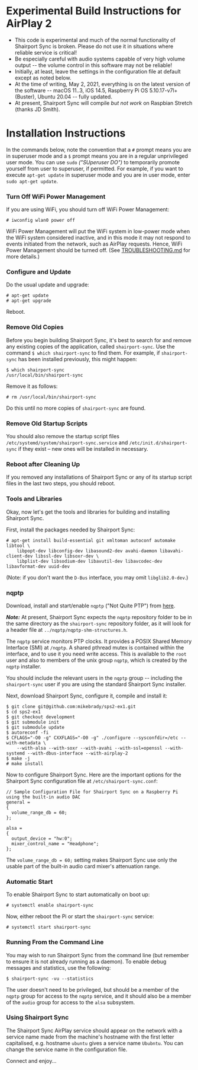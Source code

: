 Experimental Build Instructions for AirPlay 2
==
* This code is experimental and much of the normal functionality of Shairport Sync is broken. Please do not use it in situations where reliable service is critical!
* Be especially careful with audio systems capable of very high volume output -- the volume control in this software may not be reliable!
* Initially, at least, leave the settings in the configuration file at default except as noted below.
* At the time of writing, May 2, 2021, everything is on the latest version of the software -- macOS 11..3, iOS 14.5, Raspberry Pi OS 5.10.17-v7l+ (Buster), Ubuntu 20.04 -- fully updated.
* At present, Shairport Sync will compile *but not work* on Raspbian Stretch (thanks JD Smith).

Installation Instructions
==
In the commands below, note the convention that a `#` prompt means you are in superuser mode and a `$` prompt means you are in a regular unprivileged user mode. You can use `sudo` *("SUperuser DO")* to temporarily promote yourself from user to superuser, if permitted. For example, if you want to execute `apt-get update` in superuser mode and you are in user mode, enter `sudo apt-get update`.

### Turn Off WiFi Power Management
If you are using WiFi, you should turn off WiFi Power Management:
```
# iwconfig wlan0 power off
```
WiFi Power Management will put the WiFi system in low-power mode when the WiFi system considered inactive, and in this mode it may not respond to events initiated from the network, such as AirPlay requests. Hence, WiFi Power Management should be turned off. (See [TROUBLESHOOTING.md](https://github.com/mikebrady/shairport-sync/blob/master/TROUBLESHOOTING.md#wifi-adapter-running-in-power-saving--low-power-mode) for more details.)

### Configure and Update
Do the usual update and upgrade:
```
# apt-get update
# apt-get upgrade
```
Reboot.

### Remove Old Copies
Before you begin building Shairport Sync, it's best to search for and remove any existing copies of the application, called `shairport-sync`. Use the command `$ which shairport-sync` to find them. For example, if `shairport-sync` has been installed previously, this might happen:
```
$ which shairport-sync
/usr/local/bin/shairport-sync
```
Remove it as follows:
```
# rm /usr/local/bin/shairport-sync
```
Do this until no more copies of `shairport-sync` are found.

### Remove Old Startup Scripts
You should also remove the startup script files `/etc/systemd/system/shairport-sync.service` and `/etc/init.d/shairport-sync` if they exist – new ones will be installed in necessary.

### Reboot after Cleaning Up
If you removed any installations of Shairport Sync or any of its startup script files in the last two steps, you should reboot.

### Tools and Libraries
Okay, now let's get the tools and libraries for building and installing Shairport Sync.

First, install the packages needed by Shairport Sync:
```
# apt-get install build-essential git xmltoman autoconf automake libtool \
    libpopt-dev libconfig-dev libasound2-dev avahi-daemon libavahi-client-dev libssl-dev libsoxr-dev \
    libplist-dev libsodium-dev libavutil-dev libavcodec-dev libavformat-dev uuid-dev
```
(Note: if you don't want the `D-Bus` interface, you may omit `libglib2.0-dev`.)

### nqptp ###
Download, install and start/enable `nqptp` ("Not Quite PTP") from [here](https://github.com/mikebrady/nqptp).

***Note:*** At present, Shairport Sync expects the `nqptp` repository folder to be in the same directory as the `shairport-sync` repository folder, as it will look for a header file at `../nqptp/nqptp-shm-structures.h`.

The `nqptp` service monitors PTP clocks. It provides a POSIX Shared Memory Interface (SMI)  at `/nqptp`. A shared
pthread mutex is contained within the interface, and to use it you need write access. This is available
to the `root` user and also to members of the unix group `nqptp`, which is created by the `nqptp` installer.

You should include the relevant users in the `nqptp` group -- including the `shairport-sync` user if you are using the standard Shairport Sync installer.

Next, download Shairport Sync, configure it, compile and install it:
```
$ git clone git@github.com:mikebrady/sps2-ex1.git
$ cd sps2-ex1
$ git checkout development
$ git submodule init
$ git submodule update
$ autoreconf -fi
$ CFLAGS="-O0 -g" CXXFLAGS="-O0 -g" ./configure --sysconfdir=/etc --with-metadata \
    --with-alsa --with-soxr --with-avahi --with-ssl=openssl --with-systemd --with-dbus-interface --with-airplay-2
$ make -j
# make install
```
Now to configure Shairport Sync. Here are the important options for the Shairport Sync configuration file at `/etc/shairport-sync.conf`:
```
// Sample Configuration File for Shairport Sync on a Raspberry Pi using the built-in audio DAC
general =
{
  volume_range_db = 60;
};

alsa =
{
  output_device = "hw:0";
  mixer_control_name = "Headphone";
};

```
The `volume_range_db = 60;` setting makes Shairport Sync use only the usable part of the built-in audio card mixer's attenuation range.

### Automatic Start ###

To enable Shairport Sync to start automatically on boot up:
```
# systemctl enable shairport-sync
```
Now, either reboot the Pi or start the `shairport-sync` service:
```
# systemctl start shairport-sync
```

### Running From the Command Line ###

You may wish to run Shairport Sync from the command line (but remember to ensure it is not already running as a daemon). To enable debug messages and statistics, use the following:

```
$ shairport-sync -vu --statistics
```
The user doesn't need to be privileged, but should be a member of the `nqptp` group for access to the `nqptp` service, and it should also be a member of the `audio` group for access to the `alsa` subsystem.

### Using Shairport Sync ###

The Shairport Sync AirPlay service should appear on the network with a service name made from the machine's hostname with the first letter capitalised, e.g. hostname `ubuntu` gives a service name `Ububntu`. You can change the service name in the configuration file.

Connect and enjoy...

